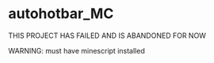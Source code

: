 # autohotbar_MC
THIS PROJECT HAS FAILED AND IS ABANDONED FOR NOW

WARNING:
must have minescript installed
